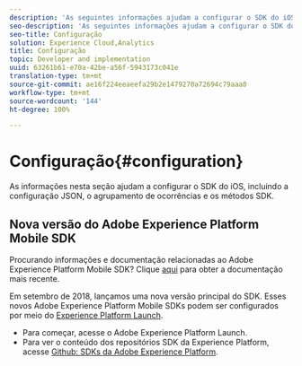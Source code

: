 ```yaml
---
description: 'As seguintes informações ajudam a configurar o SDK do iOS, incluindo a configuração JSON, agrupamento de ocorrências e métodos SDK '
seo-description: 'As seguintes informações ajudam a configurar o SDK do iOS, incluindo a configuração JSON, agrupamento de ocorrências e métodos SDK '
seo-title: Configuração
solution: Experience Cloud,Analytics
title: Configuração
topic: Developer and implementation
uuid: 63261b61-e70a-42be-a56f-5943173c041e
translation-type: tm+mt
source-git-commit: ae16f224eeaeefa29b2e1479270a72694c79aaa0
workflow-type: tm+mt
source-wordcount: '144'
ht-degree: 100%

---
```



# Configuração{#configuration}

As informações nesta seção ajudam a configurar o SDK do iOS, incluindo a configuração JSON, o agrupamento de ocorrências e os métodos SDK.

## Nova versão do Adobe Experience Platform Mobile SDK

Procurando informações e documentação relacionadas ao Adobe Experience Platform Mobile SDK? Clique [aqui](https://aep-sdks.gitbook.io/docs/) para obter a documentação mais recente.

Em setembro de 2018, lançamos uma nova versão principal do SDK. Esses novos Adobe Experience Platform Mobile SDKs podem ser configurados por meio do [Experience Platform Launch](https://www.adobe.com/br/experience-platform/launch.html).

* Para começar, acesse o Adobe Experience Platform Launch.
* Para ver o conteúdo dos repositórios SDK da Experience Platform, acesse [Github: SDKs da Adobe Experience Platform](https://github.com/Adobe-Marketing-Cloud/acp-sdks).
